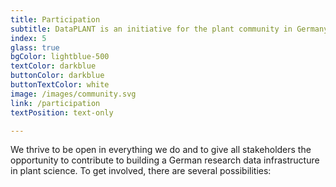 ```yaml
---
title: Participation
subtitle: DataPLANT is an initiative for the plant community in Germany and beyond.
index: 5
glass: true
bgColor: lightblue-500
textColor: darkblue
buttonColor: darkblue
buttonTextColor: white
image: /images/community.svg
link: /participation
textPosition: text-only

---
```


We thrive to be open in everything we do and to give all stakeholders the opportunity to contribute to building a German research data infrastructure in plant science. To get involved, there are several possibilities: 